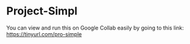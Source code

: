 # Project-Simpl
You can view and run this on Google Collab easily by going to this link: 
https://tinyurl.com/pro-simple
